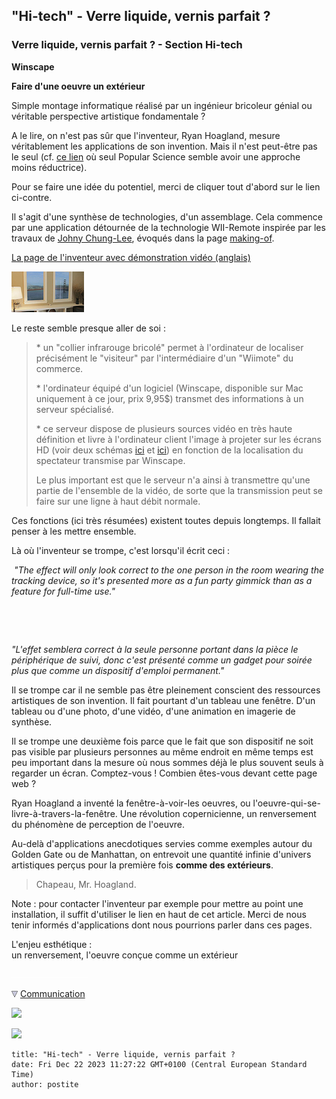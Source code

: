 ## "Hi-tech" - Verre liquide, vernis parfait ?
### Verre liquide, vernis parfait ? - Section Hi-tech
 **Winscape**

**Faire d'une oeuvre un extérieur**

Simple montage informatique réalisé par un ingénieur bricoleur génial ou véritable perspective artistique fondamentale ?

A le lire, on n'est pas sûr que l'inventeur, Ryan Hoagland, mesure véritablement les applications de son invention. Mais il n'est peut-être pas le seul (cf. [ce lien](http://www.rationalcraft.com/PressContact.html) où seul Popular Science semble avoir une approche moins réductrice).

Pour se faire une idée du potentiel, merci de cliquer tout d'abord sur le lien ci-contre.

Il s'agit d'une synthèse de technologies, d'un assemblage. Cela commence par une application détournée de la technologie WII-Remote inspirée par les travaux de [Johny Chung-Lee](http://johnnylee.net/projects/wii/), évoqués dans la page [making-of](http://www.rationalcraft.com/Winscape_MakingOf.html).

[La page de l'inventeur avec démonstration vidéo (anglais)](http://www.rationalcraft.com/Winscape.html)

[![](images/htwinscapecopiedecran.jpg)](http://www.rationalcraft.com/Winscape.html)

Le reste semble presque aller de soi :

> \* un "collier infrarouge bricolé" permet à l'ordinateur de localiser précisément le "visiteur" par l'intermédiaire d'un "Wiimote" du commerce.
> 
> \* l'ordinateur équipé d'un logiciel (Winscape, disponible sur Mac uniquement à ce jour, prix 9,95$) transmet des informations à un serveur spécialisé.
> 
> \* ce serveur dispose de plusieurs sources vidéo en très haute définition et livre à l'ordinateur client l'image à projeter sur les écrans HD (voir deux schémas [ici](https://cbonvin.fr/sites/www.rationalcraft.com/Winscape_App_files/WinscapePreferenceDisplay.png) et [ici](https://cbonvin.fr/sites/www.rationalcraft.com/Winscape_App_files/WinscapePreferenceTracking.png)) en fonction de la localisation du spectateur transmise par Winscape.
> 
> Le plus important est que le serveur n'a ainsi à transmettre qu'une partie de l'ensemble de la vidéo, de sorte que la transmission peut se faire sur une ligne à haut débit normale.

Ces fonctions (ici très résumées) existent toutes depuis longtemps. Il fallait penser à les mettre ensemble.

Là où l'inventeur se trompe, c'est lorsqu'il écrit ceci :

 _"The effect will only look correct to the one person in the room wearing the tracking device, so it's presented more as a fun party gimmick than as a feature for full-time use."_

 

 

_"L'effet semblera correct à la seule personne portant dans la pièce le périphérique de suivi, donc c'est présenté comme un gadget pour soirée plus que comme un dispositif d'emploi permanent."_

Il se trompe car il ne semble pas être pleinement conscient des ressources artistiques de son invention. Il fait pourtant d'un tableau une fenêtre. D'un tableau ou d'une photo, d'une vidéo, d'une animation en imagerie de synthèse.

Il se trompe une deuxième fois parce que le fait que son dispositif ne soit pas visible par plusieurs personnes au même endroit en même temps est peu important dans la mesure où nous sommes déjà le plus souvent seuls à regarder un écran. Comptez-vous ! Combien êtes-vous devant cette page web ?

Ryan Hoagland a inventé la fenêtre-à-voir-les oeuvres, ou l'oeuvre-qui-se-livre-à-travers-la-fenêtre. Une révolution copernicienne, un renversement du phénomène de perception de l'oeuvre.

Au-delà d'applications anecdotiques servies comme exemples autour du Golden Gate ou de Manhattan, on entrevoit une quantité infinie d'univers artistiques perçus pour la première fois **comme des extérieurs**.

> Chapeau, Mr. Hoagland.

Note : pour contacter l'inventeur par exemple pour mettre au point une installation, il suffit d'utiliser le lien en haut de cet article. Merci de nous tenir informés d'applications dont nous pourrions parler dans ces pages.

L'enjeu esthétique :  
un renversement, l'oeuvre conçue comme un extérieur



 ![](images/transparent122x1.gif)

![](images/flechebas.gif) [Communication](http://www.artrealite.com/annonceurs.htm) 

[![](https://cbonvin.fr/sites/regie.artrealite.com/visuels/campagne1.png)](index-2.html#20131014)

![](https://cbonvin.fr/sites/regie.artrealite.com/visuels/campagne2.png)
```
title: "Hi-tech" - Verre liquide, vernis parfait ?
date: Fri Dec 22 2023 11:27:22 GMT+0100 (Central European Standard Time)
author: postite
```

